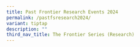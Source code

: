 ```yaml
---
title: Past Frontier Research Events 2024
permalink: /pastfsresearch2024/
variant: tiptap
description: ""
third_nav_title: The Frontier Series (Research)
---
```

<p></p>